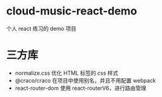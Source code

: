# cloud-music-react-demo

个人 react 练习的 demo 项目

# 三方库

- normalize.css 优化 HTML 标签的 css 样式
- @craco/craco 在项目中使用别名，并且不用配置 webpack
- react-router-dom 使用 react-routerV6，进行路由管理
